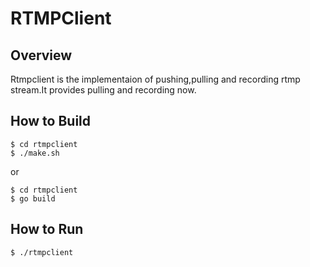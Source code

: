 # RTMPClient

## Overview

Rtmpclient is the implementaion of pushing,pulling and recording rtmp stream.It provides pulling and recording now.

## How to Build
```
$ cd rtmpclient
$ ./make.sh
```
or

```
$ cd rtmpclient
$ go build
```

## How to Run
```
$ ./rtmpclient

